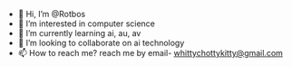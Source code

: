 - 👋 Hi, I’m @Rotbos
- 👀 I’m interested in computer science 
- 🌱 I’m currently learning ai, au, av
- 💞️ I’m looking to collaborate on ai technology 
- 📫 How to reach me? reach me by email- whittychottykitty@gmail.com

<!---
Rotbos/Rotbos is a ✨ special ✨ repository because its `README.md` (this file) appears on your GitHub profile.
You can click the Preview link to take a look at your changes.
--->
